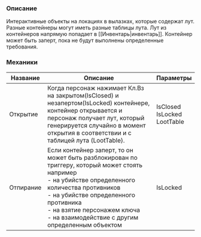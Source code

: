 ### Описание
Интерактивные объекты на локациях в вылазках, которые содержат лут.
Разные контейнеры могут иметь разные таблицы лута.
Лут из контейнеров напрямую попадает в [[Инвентарь|инвентарь]].
Контейнер может быть заперт, пока не будут выполнены определенные требования.
### Механики
| Название  | Описание                                                                                                                                                                                                                                                                                | Параметры                         |
| --------- | --------------------------------------------------------------------------------------------------------------------------------------------------------------------------------------------------------------------------------------------------------------------------------------- | --------------------------------- |
| Открытие  | Когда персонаж нажимает Кл.Вз на закрытом(IsClosed) и незапертом(IsLocked) контейнере, контейнер открывается и персонаж получает лут, который генерируется случайно в момент открытия в соответствии и с таблицей лута (LootTable).                                                     | IsClosed<br>IsLocked<br>LootTable |
| Отпирание | Если контейнер заперт, то он может быть разблокирован по триггеру, который может стоять например <br>- на убийстве определенного количества противников<br>- на убийстве определенного противника<br>- на взятие персонажем ключа<br>- на взаимодействие с другим определенным объектом | IsLocked                          |


